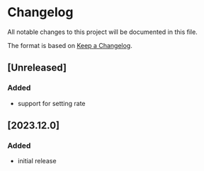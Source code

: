 # Changelog
All notable changes to this project will be documented in this file.

The format is based on [Keep a Changelog](https://keepachangelog.com/).

## [Unreleased]

### Added
- support for setting rate

## [2023.12.0]

### Added
- initial release

